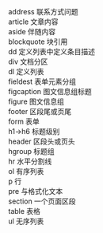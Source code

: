 address 联系方式问题  
article 文章内容  
aside  伴随内容  
blockquote 块引用  
dd 定义列表中定义条目描述  
div 文档分区  
dl  定义列表  
fieldest  表单元素分组  
figcaption 图文信息组标题  
figure 图文信息组    
footer 区段尾或页尾  
form  表单  
h1->h6 标题级别  
header  区段头或页头  
hgroup  标题组  
hr  水平分割线  
ol  有序列表  
p  行  
pre 与格式化文本  
section 一个页面区段  
table  表格  
ul  无序列表  